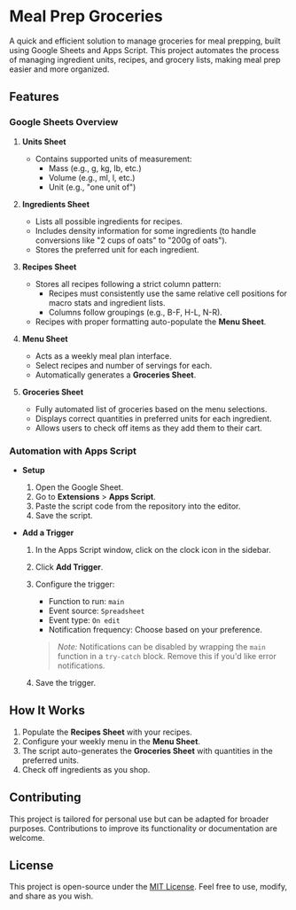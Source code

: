 # Meal Prep Groceries

A quick and efficient solution to manage groceries for meal prepping, built using Google Sheets and Apps Script. This project automates the process of managing ingredient units, recipes, and grocery lists, making meal prep easier and more organized.


## Features

### Google Sheets Overview

1. **Units Sheet**  
   - Contains supported units of measurement:  
     - Mass (e.g., g, kg, lb, etc.)  
     - Volume (e.g., ml, l, etc.)  
     - Unit (e.g., "one unit of")  

2. **Ingredients Sheet**  
   - Lists all possible ingredients for recipes.  
   - Includes density information for some ingredients (to handle conversions like "2 cups of oats" to "200g of oats").  
   - Stores the preferred unit for each ingredient.

3. **Recipes Sheet**  
   - Stores all recipes following a strict column pattern:  
     - Recipes must consistently use the same relative cell positions for macro stats and ingredient lists.  
     - Columns follow groupings (e.g., B-F, H-L, N-R).  
   - Recipes with proper formatting auto-populate the **Menu Sheet**.

4. **Menu Sheet**  
   - Acts as a weekly meal plan interface.  
   - Select recipes and number of servings for each.  
   - Automatically generates a **Groceries Sheet**.

5. **Groceries Sheet**  
   - Fully automated list of groceries based on the menu selections.  
   - Displays correct quantities in preferred units for each ingredient.  
   - Allows users to check off items as they add them to their cart.


### Automation with Apps Script

- **Setup**  
  1. Open the Google Sheet.  
  2. Go to **Extensions** > **Apps Script**.  
  3. Paste the script code from the repository into the editor.  
  4. Save the script.

- **Add a Trigger**  
  1. In the Apps Script window, click on the clock icon in the sidebar.  
  2. Click **Add Trigger**.  
  3. Configure the trigger:  
     - Function to run: `main`  
     - Event source: `Spreadsheet`  
     - Event type: `On edit`  
     - Notification frequency: Choose based on your preference.  

     > *Note:* Notifications can be disabled by wrapping the `main` function in a `try-catch` block. Remove this if you'd like error notifications.  

  4. Save the trigger.


## How It Works

1. Populate the **Recipes Sheet** with your recipes.  
2. Configure your weekly menu in the **Menu Sheet**.  
3. The script auto-generates the **Groceries Sheet** with quantities in the preferred units.  
4. Check off ingredients as you shop.


## Contributing

This project is tailored for personal use but can be adapted for broader purposes. Contributions to improve its functionality or documentation are welcome.


## License

This project is open-source under the [MIT License](LICENSE). Feel free to use, modify, and share as you wish.